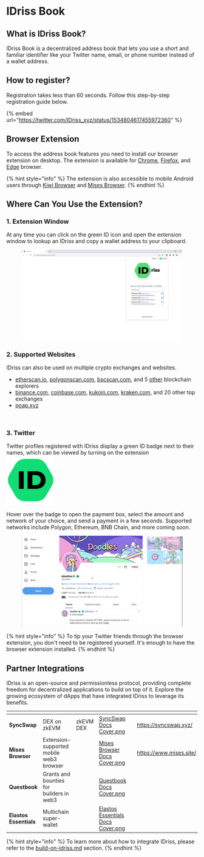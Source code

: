 # IDriss Book

## What is IDriss Book?

IDriss Book is a decentralized address book that lets you use a short and familiar identifier like your Twitter name, email, or phone number instead of a wallet address.

## How to register?

Registration takes less than 60 seconds. Follow this step-by-step registration guide below.

{% embed url="https://twitter.com/IDriss_xyz/status/1534804617455972360" %}

## Browser Extension

To access the address book features you need to install our browser extension on desktop. The extension is available for [Chrome](https://chrome.google.com/webstore/detail/idriss/fghhpjoffbgecjikiipbkpdakfmkbmig), [Firefox](https://addons.mozilla.org/en-US/firefox/addon/idriss-crypto/?utm\_source=addons.mozilla.org\&utm\_medium=referral\&utm\_content=search), and [Edge](https://microsoftedge.microsoft.com/addons/detail/idriss/jgnmbeoapdbocaajhmfjhldhcpngfiol) browser.&#x20;

{% hint style="info" %}
The extension is also accessible to mobile Android users through [Kiwi Browser](https://kiwibrowser.com/) and [Mises Browser](https://www.mises.site/).&#x20;
{% endhint %}

## Where Can You Use the Extension?

### 1. Extension Window

At any time you can click on the green ID icon and open the extension window to lookup an IDriss and copy a wallet address to your clipboard.

<figure><img src="../.gitbook/assets/IDriss Extension Window.png" alt=""><figcaption></figcaption></figure>



### 2. Supported Websites

IDriss can also be used on multiple crypto exchanges and websites.

* [etherscan.io](https://etherscan.io/), [polygonscan.com](https://polygonscan.com/), [bscscan.com](https://www.bscscan.com/), and 5 [other](https://twitter.com/IDriss\_xyz/status/1554089644123426818) blockchain explorers
* [binance.com](https://www.binance.com/en), [coinbase.com](https://www.coinbase.com/), [kukoin.com](https://www.kucoin.com/), [kraken.com](https://www.kraken.com/), and 20 other top exchanges
* [poap.xyz](https://poap.xyz/)

<figure><img src="../.gitbook/assets/blockchain-scans.gif" alt=""><figcaption></figcaption></figure>

### 3. Twitter

Twitter profiles registered with IDriss display a green ID badge next to their names, which can be viewed by turning on the extension <img src="../.gitbook/assets/icon128.png" alt="" data-size="line">&#x20;

Hover over the badge to open the payment box, select the amount and network of your choice, and send a payment in a few seconds. Supported networks include Polygon, Ethereum, BNB Chain, and more coming soon.

<figure><img src="../.gitbook/assets/Tipping with IDriss on Twitter.gif" alt=""><figcaption></figcaption></figure>

{% hint style="info" %}
To tip your Twitter friends through the browser extension, you don't need to be registered yourself. It's enough to have the browser extension installed.
{% endhint %}

## Partner Integrations

IDriss is an open-source and permissionless protocol, providing complete freedom for decentralized applications to build on top of it. Explore the growing ecosystem of dApps that have integrated IDriss to leverage its benefits.

<table data-card-size="large" data-view="cards"><thead><tr><th></th><th></th><th data-hidden></th><th data-hidden data-card-cover data-type="files"></th><th data-hidden></th><th data-hidden data-type="content-ref"></th><th data-hidden data-card-target data-type="content-ref"></th></tr></thead><tbody><tr><td><strong>SyncSwap</strong></td><td>DEX on zkEVM</td><td>zkEVM DEX</td><td><a href="../.gitbook/assets/SyncSwap Docs Cover.png">SyncSwap Docs Cover.png</a></td><td></td><td><a href="https://syncswap.xyz/">https://syncswap.xyz/</a></td><td><a href="https://syncswap.xyz/">https://syncswap.xyz/</a></td></tr><tr><td><strong>Mises Browser</strong></td><td>Extension-supported mobile web3 browser</td><td></td><td><a href="../.gitbook/assets/Mises Browser Docs Cover.png">Mises Browser Docs Cover.png</a></td><td></td><td><a href="https://www.mises.site/">https://www.mises.site/</a></td><td><a href="https://www.mises.site/">https://www.mises.site/</a></td></tr><tr><td><strong>Questbook</strong></td><td>Grants and bounties for builders in web3</td><td></td><td><a href="../.gitbook/assets/Questbook Docs Cover.png">Questbook Docs Cover.png</a></td><td></td><td></td><td><a href="https://questbook.app/">https://questbook.app/</a></td></tr><tr><td><strong>Elastos Essentials</strong></td><td>Multichain super-wallet</td><td></td><td><a href="../.gitbook/assets/Elastos Essentials Docs Cover.png">Elastos Essentials Docs Cover.png</a></td><td></td><td></td><td><a href="https://elastos.info/essentials-the-super-wallet/">https://elastos.info/essentials-the-super-wallet/</a></td></tr></tbody></table>

{% hint style="info" %}
To learn more about how to integrate IDriss, please refer to the [build-on-idriss.md](../developer-guides/build-on-idriss.md "mention") section.
{% endhint %}
